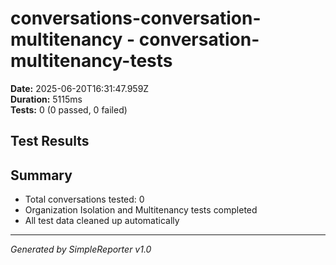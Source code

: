 # conversations-conversation-multitenancy - conversation-multitenancy-tests

**Date:** 2025-06-20T16:31:47.959Z  
**Duration:** 5115ms  
**Tests:** 0 (0 passed, 0 failed)

## Test Results



## Summary

- Total conversations tested: 0
- Organization Isolation and Multitenancy tests completed
- All test data cleaned up automatically

---
*Generated by SimpleReporter v1.0*
